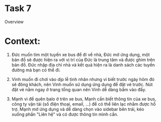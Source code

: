 # Task 7

Overview
# Context:
1. Đức muốn tìm một tuyến xe bus để đi về nhà, Đức mở ứng dụng, một bản đồ sẽ được hiện ra với vị trí của Đức là trung tâm và được ghim trên bản đồ. Đức nhập địa chỉ nhà và kết quả hiện ra là danh sách các tuyến đường mà bạn có thể đi.

2. Vinh muốn đi chơi vào dịp lễ tình nhân nhưng vì biết trước ngày hôm đó sẽ đông khách, nên Vinh muốn sử dụng ứng dụng để đặt vé trước.
Nút đặt vé nằm ngay ở trang tổng quan nên Vinh dễ dàng bấm vào đấy.

3. Mạnh vì để quên balo ở trên xe bus, Mạnh cần biết thông tin của xe bus, công ty vận tải (số điện thoại, email, ...) để có thể liên lạc nhằm được hỗ trợ. Mạnh mở ứng dụng và dễ dàng chọn vào sidebar bên trái, kéo xuống phần "Liên hệ" và có được thông tin mình cần.